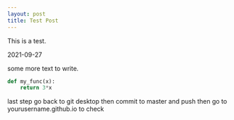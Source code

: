 ```yaml
---
layout: post
title: Test Post
---
```


This is a test. 

2021-09-27

some more text to write.


```python
def my_func(x):
	return 3*x
```

last step go back to git desktop 
then commit to master and push
then go to yourusername.github.io to check